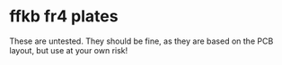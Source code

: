 # ffkb fr4 plates

These are untested. They should be fine, as they are based on the PCB layout, but use at your own risk!